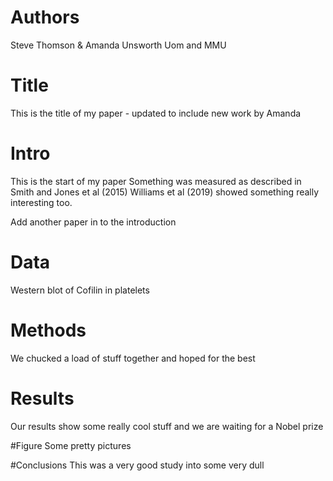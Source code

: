 # Authors

Steve Thomson & Amanda Unsworth
Uom and MMU


# Title

This is the title of my paper - updated to include new work by Amanda


# Intro
This is the start of my paper
Something was measured as described in Smith and Jones et al (2015)
Williams et al (2019) showed something really interesting too.

Add another paper in to the introduction

# Data
Western blot of Cofilin in platelets

# Methods
We chucked a load of stuff together and hoped for the best

# Results
Our results show some really cool stuff and we are waiting for a Nobel prize

#Figure
Some pretty pictures

#Conclusions
This was a very good study into some very dull
